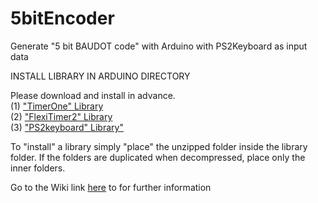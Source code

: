# 5bitEncoder

Generate "5 bit BAUDOT code" with Arduino with PS2Keyboard as input data 

INSTALL LIBRARY IN ARDUINO DIRECTORY

Please download and install in advance.<br/>
(1) ["TimerOne" Library](https://playground.arduino.cc/code/timer1/) <br/>
(2) ["FlexiTimer2" Library](https://playground.arduino.cc/Main/FlexiTimer2/)<br/>
(3) ["PS2keyboard" Library"](https://playground.arduino.cc/Main/PS2Keyboard/)<br/>

To "install" a library simply "place" the unzipped folder inside the library folder. If the folders are duplicated when decompressed, place only the inner folders.

Go to the Wiki link [here](https://github.com/Sayapatri/Baudot_Encoder/wiki) to for further information 
